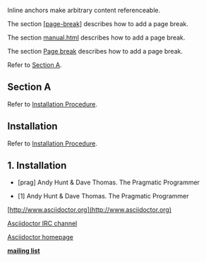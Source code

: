 Inline anchors make arbitrary content referenceable.

The section [\[page-break\]](#page-break) describes how to add a page break.

The section [manual.html](manual.html#page-break) describes how to add a page break.

The section [Page break](#page-break) describes how to add a page break.

Refer to [Section A](#_section_a).

## Section A

Refer to [Installation Procedure](#install).

## Installation

Refer to [Installation Procedure](#install).

## 1. Installation

-   \[prag\] Andy Hunt & Dave Thomas. The Pragmatic Programmer

-   \[1\] Andy Hunt & Dave Thomas. The Pragmatic Programmer

[http://www.asciidoctor.org](http://www.asciidoctor.org)

[Asciidoctor IRC channel](irc://irc.freenode.org/#asciidoctor)

[Asciidoctor homepage](view-source:asciidoctor.org)

[**mailing list**](http://discuss.asciidoctor.org/)